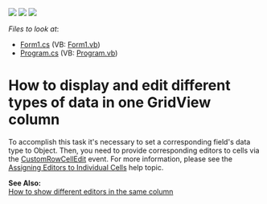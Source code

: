<!-- default badges list -->
![](https://img.shields.io/endpoint?url=https://codecentral.devexpress.com/api/v1/VersionRange/128627513/13.1.4%2B)
[![](https://img.shields.io/badge/Open_in_DevExpress_Support_Center-FF7200?style=flat-square&logo=DevExpress&logoColor=white)](https://supportcenter.devexpress.com/ticket/details/E2081)
[![](https://img.shields.io/badge/📖_How_to_use_DevExpress_Examples-e9f6fc?style=flat-square)](https://docs.devexpress.com/GeneralInformation/403183)
<!-- default badges end -->
<!-- default file list -->
*Files to look at*:

* [Form1.cs](./CS/WindowsApplication1/Form1.cs) (VB: [Form1.vb](./VB/WindowsApplication1/Form1.vb))
* [Program.cs](./CS/WindowsApplication1/Program.cs) (VB: [Program.vb](./VB/WindowsApplication1/Program.vb))
<!-- default file list end -->
# How to display and edit different types of data in one GridView column


<p>To accomplish this task it's necessary to set a corresponding field's data type to Object. Then, you need to provide corresponding editors to cells via the <a href="http://documentation.devexpress.com/#WindowsForms/DevExpressXtraGridViewsGridGridView_CustomRowCellEdittopic">CustomRowCellEdit</a> event. For more information, please see the <a href="http://documentation.devexpress.com/#WindowsForms/CustomDocument747">Assigning Editors to Individual Cells</a> help topic.</p><p><strong>See Also:</strong><br />
<a href="https://www.devexpress.com/Support/Center/p/A1091">How to show different editors in the same column</a></p>

<br/>


